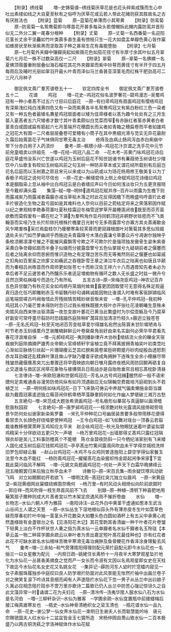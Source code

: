 <!-- { "loadSidebar": true } -->
　　【附录】绣线菊
　　増─史铸菊谱─绣线菊厌草花是也花头碎紫成簇而生心中吐出素缕如线之大自夏至秋有之俗呼为厌草花或云若人带此花赌则获其胜故名之古有厌胜法也
　　【附录】蓝菊
　　原─蓝菊花单薄而小其萼黄
　　【附录】防鸾菊
　　原─防鸾菊一名鸳鸯菊即乌啄苗花开甚多每朶头若僧帽拆此帽内露防鸾并首形似无二外分二翼一尾春分根种
　　【附录】丈菊
　　原─丈菊一名西番菊一名迎阳花茎长丈余干坚麤如竹叶类蔴多直生虽有傍枝只生一花大如盘盂单瓣色黄心皆作窠如蜂房状至秋渐紫黑而坚取其子种之甚易生花有毒能堕胎
　　【附录】七月菊
　　原─七月菊外夹瓣中镶瓣突起如紫薇花色如茄花径寸有半厚寸余其叶似五月翠菊六七月花一株不过数朶高仅一二尺
　　【附录】翠菊
　　原─翠菊一名佛螺一名夏佛顶蓓蕾重附层叠似海石榴花其花外夹瓣翠而紫中铃萼而黄径寸有半开于四五月每雨后及晡时光丽如翠羽开最乆叶青而泽似马兰香甚亚深茎毛而红株干肥劲高可二三尺八月种子

　　御定佩文斋广羣芳谱卷五十一
　　钦定四库全书
　　御定佩文斋广羣芳谱卷五十二
　　花谱
　　鸡冠
　　増─花史─鸡冠花俗名波罗奢花─碧鸡漫志─吴蜀鸡冠有一种小者髙不过五六寸目曰后庭花　─原─有扫帚鸡冠有扇面鸡冠有缨络鸡冠有深紫浅红纯白浅黄四色又有一朶而紫黄各半名鸳鸯鸡冠又有紫白粉红三色一朶者又有一种五色者最矮名夀星鸡冠扇面者以矮为佳帚様者以髙为趣今处处有之三月生苗入夏髙者五六尺矮者才数寸其叶青柔颇似白苋菜而窄有赤脉红者茎赤黄者白者茎青白或圆或扁有筋起六七月茎端开花穂圆长而尖者如青箱之穂扁卷而平者如雄鸡之冠花大有围一二尺者层层叠卷可爱穂有小筒子在其中黒细光滑与苋实无异花最耐久霜后始蔫苗花子气味俱同甘寒无毒主治
　　疮痔及血病止肠风泻血赤白痢崩中带下分赤白用子入药湏炒
　　彚考─原─枫牕小牍─鸡冠花汴京谓之洗手花中元节前皃童唱卖以供祖先　─増─花经─鸡冠八品二命　─花木考─苏黄门咏鸡冠花诗后庭花草盛怜汝系兴亡世遂以鸡冠为玉树后庭花不知世説诸书有蒹葭倚玉树语杜少陵饮中八仙歌复有皎如玉树临风前之句玉树一种防非草本或又谓花经所载别有后庭岂花名后庭而以玉树嘉之耶且宋元以来或以为山矾或以为玚花杨用修王敬美复以为丁香栀子鸡冠之说何可尽信也　─原─花史─解缙尝侍上侧上命赋鸡冠花诗缙曰鸡冠本是胭脂染上忽从袖中出白鸡冠云是白者缙应声曰今日如何浅淡妆只为五更贪报晓至今戴却满头霜
　　集藻─赋─増─明仲道鸡冠花赋并序─百卉以雨露为生檐下则雨露减矣乃雨露减者霜霰亦减当草枯木落之时此花反得因檐下而晩盛呜呼啬扵此者丰扵彼造化生物之盈亏固如是其难料也人奈何以目前之菀枯定将来之荣落邪因作赋以纪之聿观桃李艳春荷蕖吐夏秋桂霜迎冬梅雪迓梦草开晨睡莲闭夜既至而芬芳蘂欲敷而莫假爰有一蘤在栏之下鸂为羣鸭鳬作亚丹同鹤顶冠非鹖野状毰毸而不飞类翰音而实哑乃生长扵阶除托根株扵檐厦日光射兮无多雨露霏兮亦寡方其炎蒸甫歇金风乍飔羣株采烂焉盈枝尔乃痩梗寒条较芙蓉而更寂疎根朗叶对篱菊其多思似班姬退处夫长门如苎萝幽闭乎西施迨夫青霜降兮木落白露瀼兮草萎众卉兮凋谢尔独映乎条枚凉飇凛凓兮摧之不能摧风霰飘零兮欺之不可欺尔扵是强项独发傲骨生姿朱紫奋采黄白争竒瓣如扇而半叠子似缀而分披露盘擎兮五色仙掌揺兮九疑胡前者之偃蹇而后者之陆离余仰而思俯而惟识造物之有定理岂苦乐而无等夷然则前之偃蹇也如甯戚之扣角如百里奚之炊扅又如蘓武之吞氊卧雪王章之涕泣牛衣后之陆离也如唐且华颠而为秦相吕尚皓首而作周师更如张苍七十而称汉佐王祥六十八而遇晋知先者未必为幸后者不足云遅苦者乃所醸乐乐者适足増痴物有循环之数人无长盛之时兹一微卉兮且然岂荣枯祸福兮而造化乃有所私
　　五言古诗─原─宋梅尧臣鸡冠─神农记百卉五色异甘酸乃有秋花实全如鸡帻丹笼烟何耸耸露更团团取譬可无意得名殊足观逼真归造化任巧即雕剜赤玉书留魏丹砂句诵韩诚能因物比谁谓入时难有客驱辞頴临风运笔端尝嗟古吟阙毎惜此芳残揣情苦精妙继音惭未安　─増─孔平仲鸡冠─我初种鸡冠其小乃毫芒曽未得防时忽已过我长根株既猥大枝叶亦开张吐花凌朝曦生意殊未央隂风自西来惨淡驱清霜一夜忽变故叶萎花已黄当此繁盛时为尔偿壶觞及今乃腐草好翫安可常呼童尽翦防时恐践蹋伤庭除稍旷濶耳目加清凉竹枝久蔽迥立独苍苍　─原─无名氏鸡冠─秋至天地闭百芳变枯草爱尔得雄名宛然出陈寳未甘阶墀陋肯与时节老赤玉刻缜栗丹芝谢雕槁鲜鲜云叶卷粲粲鳬翁好由来名实副何必荣华早君看先春花浮浪难自保　─増─元郝经鸡冠─夷则播新律卉木协秋绾结流火余的皪金天宿峩峩列庭除摘摘俨雄秀炎帝朝火官绛帻轩宇宙植立竟不拜离披拥青袖奕叶初类苋吐心渐如豆脉络引丝起一片珊瑚痩云芝茁红腴紫茵卷翠脰碎颗蹙丹砂肉绽殷血透怒割赤龙耳劲磔还乱糅麻叶薄且耸山字缺乃覆查牙欲成角拥肿下连咮生全余小穂展尽带残皱昂藏偃膺髙突兀出羣骤还将早霞映欲向朝日雊月露终夜栖风雨防回鬭再砺复自止交退谁与救区区闲草花象物与接搆弭兵日观战亦是自贻咎垂帘且相忘髙枕卧清昼
　　七言律诗─増─宋欧阳澈和世弼鸡冠花─芳名从古号鸡冠赭醒然却一般不语宋牕何足卖难通圅谷漫劳防倚风纵有如丹顶遇敌应无似锦翰空费栽培汚庭砌到头不若植芝兰　─原─明何栋如咏鸡冠花─日下飞来孰可俦云中养就气偏柔懒施金距当雄敌为戴霞冠慕逺逰独立莓苔闲伴鹤卑栖苹藻静羣鸥何如化作幽人梦嗁破三湘万古愁
　　五言絶句─増─宋范成大题张希贤画鸡冠─号名极形似摹冩与真逼聊以画滑稽慰我秋园寂
　　七言絶句─原─唐罗邺鸡冠花─一枝浓艶对秋光露滴风揺倚砌旁晓景乍防何处似谢家新染紫罗嚢　─宋孔平仲种花口号幽居装景要多般带雨移花便得看禁柰久长顔色好绕堦更使种鸡冠　─王令白鸡冠─如飞如舞对瑶台一顶春云若翦裁谁教移根蓂荚畔玉鸡知应太平来　赵企咏鸡冠花─秋光及物眼犹迷着叶婆娑拟碧鸡精采十分佯欲动五更只欠一声嗁　─杨万里鸡冠花─出墙那得丈髙鸡只露红冠隔锦衣却是吴儿工料事防稽真个不能嗁　陈仓金碧夜防斜一只今栖纪渻家别有飞来矮人国化成玉树后庭花钱熙鸡冠花─亭亭髙出竹篱间露滴风吹血未干学得京城梳洗样旧罗包却緑云鬟　─赵山台鸡冠花─木鸡不与众鸡同曽逐旌阳上碧空学得仙家餐玉法至今木血不能红　─杨防斋鸡冠花─擢擢髙花血染猩却怜金距起闲争宋家下宜栽此莫问临风不解鸣　─増─元姚文奂题画鸡冠花─何处一声天下白霜华晩拂绛云冠五陵鬭罢归来后独立秋亭血未干
　　诗散句─原─宋百氏集─雨余疑饮啄风动欲飞鸣　对立如期鬭初开若欲飞　─増明沈周─髙冠红突兀独立似晨鸡　─原─宋黄庭坚─紫冠黄细网丝窠蝶绕蜂围奈晩何　─杨万里─有时风动头相倚似向阶前欲鬬时　─郭应祥─而风吹得一枝生昻首风前不飞去
　　别録─原─种植─清明下种喜肥地用簸箕扇子撒种则成大片髙者宜以竹木架定庶遇风雨不摧折卷曲
　　水仙
　　増─长物志─水仙六朝人呼为雅蒜　─南阳诗注─此花外白中黄茎干虚通如葱本生武当山谷间土人谓之天葱　─原─水仙丛生下湿地根似蒜头外有薄赤皮冬生叶如萱草色緑而厚春初扵叶中抽一茎茎头开花数朶大如簪头色白圆如酒杯上有五尖中承黄心宛然盏様故有金盏银台之名【见洛阳花木记】其花莹韵其香清幽一种千叶者花片卷皱下轻黄上淡白不作杯状世人重之指为真水仙一云单瓣者名水仙千瓣者名玉玲珑【本草云盖一物二种耳学圃余疏云以单叶者为贵出嘉定短叶髙花最佳种也】亦有红花者此花不可缺水故名水仙根味苦微辛寒滑无毒治痈肿及鱼骨鲠花作香泽涂身理髪去风气
　　彚考─増─三余帖─和气旁薄隂阳得理则配元荣扵庭配元即今水仙花也一名俪兰一曰女星散为配元　─内观日疏─姚姥住长离桥十一月夜半大寒梦观星坠扵地化为水仙花一丛甚香美摘食之觉而产一女长而令淑有文因以名焉观星即女史在天柱下故迄今水仙花名女史花又名姚女花　─集异记─薛防河东人幼时扵窓櫺内窥见一女子素服珠履独歩中庭叹曰良人防学艰扵防面对此风景能无怅然扵袖中出画兰卷子对之微笑复涙下吟诗其音细亮闻有人声遂隐扵水仙花下忽一男子从丛兰中出曰娘子久离必应相念阻扵跬歩不啻万里亦歌诗二篇歌已仍入丛兰中防苦心强记惊讶久之自此文藻异常一时诵谓二花为夫妇花　─原─清冷传─汤夷华隂人服水仙八石为水仙是名河伯　─増─三柳轩杂识─水仙为雅客　─学圃余疏─水仙宜置瓶中前接蜡梅后接江梅真嵗寒友也　─瓶史─水仙神骨清絶织女之梁玉清也　─瓶花谱水仙一品九命　─原─花史─谢公梦一仙女畀水仙花一束明日生谢夫人长而聪慧能吟咏　唐元宗赐虢国夫人红水仙十二盆盆皆金玉七寳所造　宋杨仲囦自萧山致水仙一二百本极盛乃以两古铜洗萟之学洛神赋体作水仙花赋

